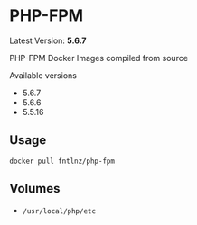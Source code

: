 # PHP-FPM
Latest Version: **5.6.7**

PHP-FPM Docker Images compiled from source

Available versions
- 5.6.7
- 5.6.6
- 5.5.16

## Usage

```
docker pull fntlnz/php-fpm
```

## Volumes
- `/usr/local/php/etc`

